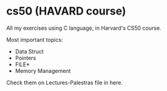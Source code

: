 # cs50 (HAVARD course)
All my exercises using C language, in Harvard's CS50 course.

Most important topics:

- Data Struct
- Pointers
- FILE*
- Memory Management

Check them on Lectures-Palestras file in here.
